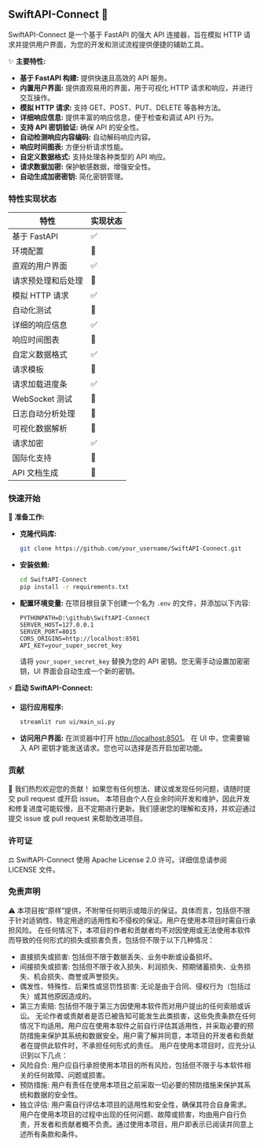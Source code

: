 ## SwiftAPI-Connect 🚀

SwiftAPI-Connect 是一个基于 FastAPI 的强大 API 连接器，旨在模拟 HTTP 请求并提供用户界面，为您的开发和测试流程提供便捷的辅助工具。

✨ **主要特性:**
- **基于 FastAPI 构建:** 提供快速且高效的 API 服务。
- **内置用户界面:** 提供直观易用的界面，用于可视化 HTTP 请求和响应，并进行交互操作。
- **模拟 HTTP 请求:** 支持 GET、POST、PUT、DELETE 等各种方法。
- **详细响应信息:** 提供丰富的响应信息，便于检查和调试 API 行为。
- **支持 API 密钥验证:** 确保 API 的安全性。
- **自动检测响应内容编码:** 自动解码响应内容。
- **响应时间图表:** 方便分析请求性能。
- **自定义数据格式:** 支持处理各种类型的 API 响应。
- **请求数据加密:** 保护敏感数据，增强安全性。
- **自动生成加密密钥:** 简化密钥管理。

### 特性实现状态
| 特性                    | 实现状态   |
| ---------------------- | ---------- |
| 基于 FastAPI            | ✅         |
| 环境配置                | 🚧         |
| 直观的用户界面          | ✅         |
| 请求预处理和后处理      | 🚧         |
| 模拟 HTTP 请求          | ✅         |
| 自动化测试              | 🚧         |
| 详细的响应信息          | ✅         |
| 响应时间图表            | 🚧         |
| 自定义数据格式          | ✅         |
| 请求模板                | 🚧         |
| 请求加载进度条          | ✅         |
| WebSocket 测试         | 🚧         |
| 日志自动分析处理        | 🚧         |
| 可视化数据解析          | 🚧         |
| 请求加密                | ✅         |
| 国际化支持              | 🚧         |
| API 文档生成            | 🚧         |

### 快速开始
🚀 **准备工作:**
- **克隆代码库:**
  ```bash
  git clone https://github.com/your_username/SwiftAPI-Connect.git
  ```
- **安装依赖:**
  ```bash
  cd SwiftAPI-Connect
  pip install -r requirements.txt
  ```
- **配置环境变量:**
  在项目根目录下创建一个名为 `.env` 的文件，并添加以下内容:
  ```env
  PYTHONPATH=D:\github\SwiftAPI-Connect
  SERVER_HOST=127.0.0.1
  SERVER_PORT=8015
  CORS_ORIGINS=http://localhost:8501
  API_KEY=your_super_secret_key
  ```
  请将 `your_super_secret_key` 替换为您的 API 密钥。您无需手动设置加密密钥，UI 界面会自动生成一个新的密钥。

⚡️ **启动 SwiftAPI-Connect:**
- **运行应用程序:**
  ```bash
  streamlit run ui/main_ui.py
  ```
- **访问用户界面:**
  在浏览器中打开 [http://localhost:8501](http://localhost:8501)。
  在 UI 中，您需要输入 API 密钥才能发送请求。您也可以选择是否开启加密功能。

### 贡献
🤝 我们热烈欢迎您的贡献！
如果您有任何想法、建议或发现任何问题，请随时提交 pull request 或开启 issue。
本项目由个人在业余时间开发和维护，因此开发和修复进度可能较慢，且不定期进行更新。我们感谢您的理解和支持，并欢迎通过提交 issue 或 pull request 来帮助改进项目。

### 许可证
⚖️ SwiftAPI-Connect 使用 Apache License 2.0 许可。详细信息请参阅 LICENSE 文件。

### 免责声明
⚠️ 本项目按“原样”提供，不附带任何明示或暗示的保证。具体而言，包括但不限于针对适销性、特定用途的适用性和不侵权的保证。用户在使用本项目时需自行承担风险。
在任何情况下，本项目的作者和贡献者均不对因使用或无法使用本软件而导致的任何形式的损失或损害负责，包括但不限于以下几种情况：
- 直接损失或损害: 包括但不限于数据丢失、业务中断或设备损坏。
- 间接损失或损害: 包括但不限于收入损失、利润损失、预期储蓄损失、业务损失、机会损失、商誉或声誉损失。
- 偶发性、特殊性、后果性或惩罚性损害: 无论是由于合同、侵权行为（包括过失）或其他原因造成的。
- 第三方索赔: 包括但不限于第三方因使用本软件而对用户提出的任何索赔或诉讼。
无论作者或贡献者是否已被告知可能发生此类损害，这些免责条款在任何情况下均适用。用户应在使用本软件之前自行评估其适用性，并采取必要的预防措施来保护其系统和数据安全。用户需了解并同意，本项目的开发者和贡献者在提供此软件时，不承担任何形式的责任。
用户在使用本项目时，应充分认识到以下几点：
- 风险自负: 用户应自行承担使用本项目的所有风险，包括但不限于与本软件相关的任何故障、问题或损害。
- 预防措施: 用户有责任在使用本项目之前采取一切必要的预防措施来保护其系统和数据的安全性。
- 独立评估: 用户需自行评估本项目的适用性和安全性，确保其符合自身需求。
用户在使用本项目的过程中出现的任何问题、故障或损害，均由用户自行负责，开发者和贡献者概不负责。通过使用本项目，用户即表示已阅读并同意上述所有条款和条件。